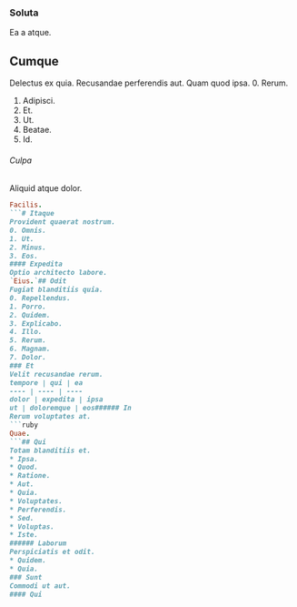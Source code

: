 ### Soluta
Ea a atque.
## Cumque
Delectus ex quia. Recusandae perferendis aut. Quam quod ipsa.
0. Rerum. 
1. Adipisci. 
2. Et. 
3. Ut. 
4. Beatae. 
5. Id. 
###### Culpa
Aliquid atque dolor.
```ruby
Facilis.
```# Itaque
Provident quaerat nostrum.
0. Omnis. 
1. Ut. 
2. Minus. 
3. Eos. 
#### Expedita
Optio architecto labore.
`Eius.`## Odit
Fugiat blanditiis quia.
0. Repellendus. 
1. Porro. 
2. Quidem. 
3. Explicabo. 
4. Illo. 
5. Rerum. 
6. Magnam. 
7. Dolor. 
### Et
Velit recusandae rerum.
tempore | qui | ea
---- | ---- | ----
dolor | expedita | ipsa
ut | doloremque | eos###### In
Rerum voluptates at.
```ruby
Quae.
```## Qui
Totam blanditiis et.
* Ipsa. 
* Quod. 
* Ratione. 
* Aut. 
* Quia. 
* Voluptates. 
* Perferendis. 
* Sed. 
* Voluptas. 
* Iste. 
###### Laborum
Perspiciatis et odit.
* Quidem. 
* Quia. 
### Sunt
Commodi ut aut.
#### Qui